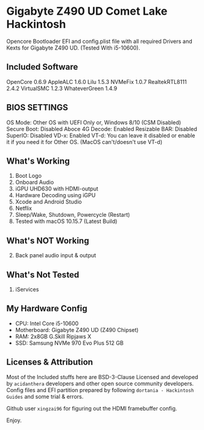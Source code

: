 # Gigabyte Z490 UD Comet Lake Hackintosh

Opencore Bootloader EFI and config.plist file with all required Drivers and Kexts for Gigabyte Z490 UD. (Tested With i5-10600).

## Included Software

OpenCore 0.6.9
AppleALC 1.6.0
Lilu 1.5.3
NVMeFix 1.0.7
RealtekRTL8111 2.4.2
VirtualSMC 1.2.3
WhateverGreen 1.4.9

## BIOS SETTINGS

OS Mode:
Other OS with UEFI Only
or, Windows 8/10 (CSM Disabled)
Secure Boot:
Disabled
Aboce 4G Decode:
Enabled
Resizable BAR:
Disabled
SuperIO:
Disabled
VD-x:
Enabled
VT-d:
You can leave it disabled or enable it if you need it for Other OS. (MacOS can't/doesn't use VT-d)

## What's Working

1. Boot Logo
2. Onboard Audio
3. iGPU UHD630 with HDMI-output
4. Hardware Decoding using iGPU
5. Xcode and Android Studio
6. Netflix
7. Sleep/Wake, Shutdown, Powercycle (Restart)
8. Tested with macOS 10.15.7 (Latest Build)

## What's NOT Working

2. Back panel audio input & output

## What's Not Tested

1. iServices

## My Hardware Config

- CPU: Intel Core i5-10600
- Motherboard: Gigabyte Z490 UD (Z490 Chipset)
- RAM: 2x8GB G.Skill Ripjaws X
- SSD: Samsung NVMe 970 Evo Plus 512 GB

## Licenses & Attribution

Most of the Included stuffs here are BSD-3-Clause Licensed and developed by `acidanthera` developers and other open source community developers. Config files and EFI partition prepared by following `dortania - Hackintosh Guides` and some trial & errors.

Github user `xingzai96` for figuring out the HDMI framebuffer config.

Enjoy.
